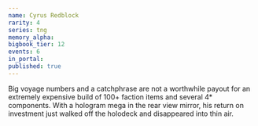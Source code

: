 ```yaml
---
name: Cyrus Redblock
rarity: 4
series: tng
memory_alpha:
bigbook_tier: 12
events: 6
in_portal:
published: true
---
```


Big voyage numbers and a catchphrase are not a worthwhile payout for an extremely expensive build of 100+ faction items and several 4* components. With a hologram mega in the rear view mirror, his return on investment just walked off the holodeck and disappeared into thin air.
